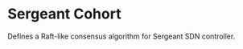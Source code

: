 Sergeant Cohort
=======================

Defines a Raft-like consensus algorithm for Sergeant SDN controller.
